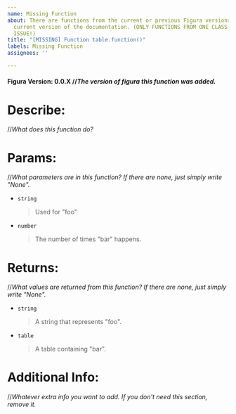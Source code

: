 ```yaml
---
name: Missing Function
about: There are functions from the current or previous Figura versions tied to the
  current version of the documentation. (ONLY FUNCTIONS FROM ONE CLASS OR TABLE PER
  ISSUE!)
title: "[MISSING] Function table.function()"
labels: Missing Function
assignees: ''

---
```


#### Figura Version: 0.0.X //*The version of figura this function was added.*
# Describe:
//*What does this function do?*

# Params:
//*What parameters are in this function? If there are none, just simply write "None".*
* `string`
  > Used for "foo"
* `number`
  > The number of times "bar" happens.

# Returns:
//*What values are returned from this function? If there are none, just simply write "None".*
* `string`
  > A string that represents "foo".
* `table`
  > A table containing "bar".

# Additional Info:
//*Whatever extra info you want to add. If you don't need this section, remove it.*
